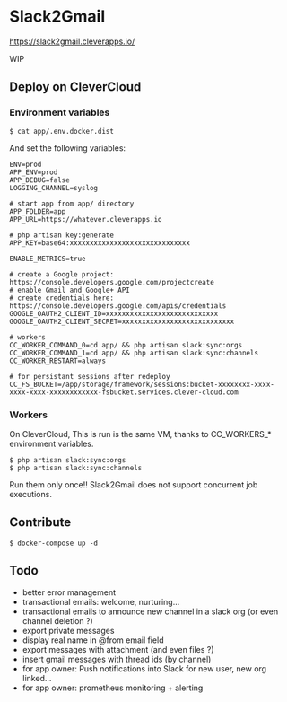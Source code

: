 
# Slack2Gmail

https://slack2gmail.cleverapps.io/

WIP

## Deploy on CleverCloud

### Environment variables

```
$ cat app/.env.docker.dist
```

And set the following variables:

```
ENV=prod
APP_ENV=prod
APP_DEBUG=false
LOGGING_CHANNEL=syslog

# start app from app/ directory
APP_FOLDER=app
APP_URL=https://whatever.cleverapps.io

# php artisan key:generate
APP_KEY=base64:xxxxxxxxxxxxxxxxxxxxxxxxxxxxxx

ENABLE_METRICS=true

# create a Google project: https://console.developers.google.com/projectcreate
# enable Gmail and Google+ API
# create credentials here: https://console.developers.google.com/apis/credentials
GOOGLE_OAUTH2_CLIENT_ID=xxxxxxxxxxxxxxxxxxxxxxxxxxxx
GOOGLE_OAUTH2_CLIENT_SECRET=xxxxxxxxxxxxxxxxxxxxxxxxxxxx

# workers
CC_WORKER_COMMAND_0=cd app/ && php artisan slack:sync:orgs
CC_WORKER_COMMAND_1=cd app/ && php artisan slack:sync:channels
CC_WORKER_RESTART=always

# for persistant sessions after redeploy
CC_FS_BUCKET=/app/storage/framework/sessions:bucket-xxxxxxxx-xxxx-xxxx-xxxx-xxxxxxxxxxxx-fsbucket.services.clever-cloud.com
```

### Workers

On CleverCloud, This is run is the same VM, thanks to CC_WORKERS_* environment variables.

```
$ php artisan slack:sync:orgs
$ php artisan slack:sync:channels
```

Run them only once!! Slack2Gmail does not support concurrent job executions.

## Contribute

```
$ docker-compose up -d
```

## Todo

- better error management
- transactional emails: welcome, nurturing...
- transactional emails to announce new channel in a slack org (or even channel deletion ?)
- export private messages
- display real name in @from email field
- export messages with attachment (and even files ?)
- insert gmail messages with thread ids (by channel)
- for app owner: Push notifications into Slack for new user, new org linked...
- for app owner: prometheus monitoring + alerting
